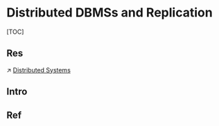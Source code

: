 # Distributed DBMSs and Replication

[TOC]



## Res
↗ [Distributed Systems](../../../Software%20Engineering/🧠%20System%20Architecture%20Design/Distributed%20Systems/Distributed%20Systems.md)



## Intro


## Ref

